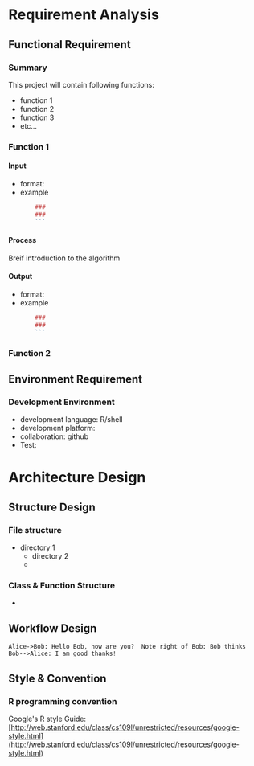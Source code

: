# Requirement Analysis

##  Functional Requirement

### Summary

This project will contain following functions:
- function 1
- function 2
- function 3
- etc...



### Function 1

#### Input 
- format:
- example
	```r
		### 
		### 
		```
	
#### Process

Breif introduction to the algorithm

#### Output
- format:
- example
	```r
		### 
		### 
		```

### Function 2

## Environment Requirement

### Development Environment
 - development language: R/shell
 - development platform: 
 - collaboration: github
 - Test:

# Architecture Design

## Structure Design

### File structure
- directory 1
	- directory 2
	- 
### Class & Function Structure
- 

## Workflow Design


```sequence  
Alice->Bob: Hello Bob, how are you?  Note right of Bob: Bob thinks  Bob-->Alice: I am good thanks!  
```

## Style & Convention

### R programming  convention

Google's R style Guide:
[http://web.stanford.edu/class/cs109l/unrestricted/resources/google-style.html](http://web.stanford.edu/class/cs109l/unrestricted/resources/google-style.html)
<!--stackedit_data:
eyJoaXN0b3J5IjpbOTA5MjE1NTA3LDM0NzQyMzM2NywxMzMxND
E4NDgxLC0xMzM5MDcyNTgxLC0xNjcwNDI3MzUxXX0=
-->